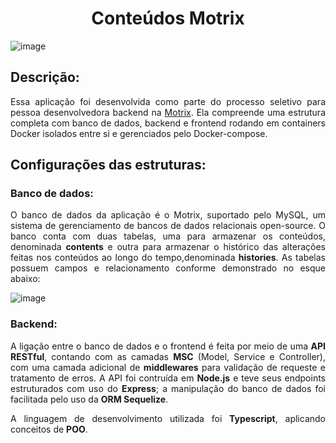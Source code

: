 # <h1 align="center"> Conteúdos Motrix </h1>

![image](https://user-images.githubusercontent.com/98190806/198351437-58e88e9d-e01b-4f66-b457-98aaaf092156.png)

## Descrição:

<p align="justify">Essa aplicação foi desenvolvida como parte do processo seletivo para pessoa desenvolvedora backend na <a href="https://www.motrix.global/#topo" >Motrix</a>. Ela compreende uma estrutura completa com banco de dados, backend e frontend rodando em containers Docker isolados entre si e gerenciados pelo Docker-compose.</p>

## Configurações das estruturas:

### Banco de dados:

<p align="justify">O banco de dados da aplicação é o Motrix, suportado pelo MySQL, um sistema de gerenciamento de bancos de dados relacionais open-source. O banco conta com duas tabelas, uma para armazenar os conteúdos, denominada <strong>contents</strong> e outra para armazenar o histórico das alterações feitas nos conteúdos ao longo do tempo,denominada <strong>histories</strong>. As tabelas possuem campos e relacionamento conforme demonstrado no esque abaixo: </p>

![image](https://user-images.githubusercontent.com/98190806/198350462-024589a1-8c00-4c0c-ad4f-3c0ba390ff93.png)

### Backend:

<p align="justify">A ligação entre o banco de dados e o frontend é feita por meio de uma <strong>API RESTful</strong>, contando com as camadas <strong>MSC</strong> (Model, Service e Controller), com uma camada adicional de <strong>middlewares</strong> para validação de requeste e tratamento de erros. A API foi contruída em <strong>Node.js</strong> e teve seus endpoints estruturados com uso do <strong>Express</strong>; a manipulação do banco de dados foi facilitada pelo uso da <strong>ORM Sequelize</strong>.</p>
<p align="justify">A linguagem de desenvolvimento utilizada foi <strong>Typescript</strong>, aplicando conceitos de <strong>POO</strong>.</p>

